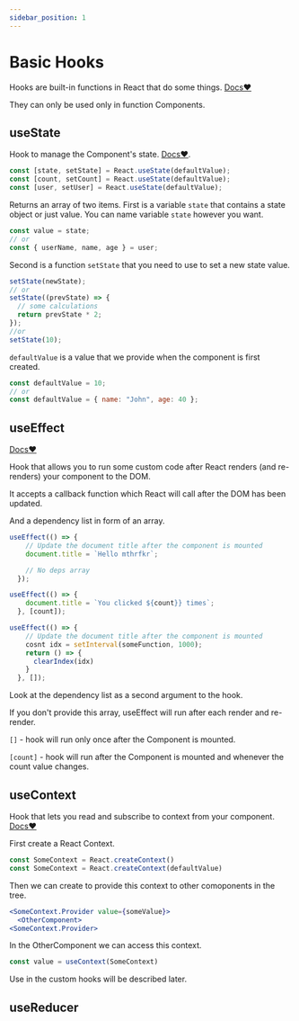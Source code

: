 ```yaml
---
sidebar_position: 1
---
```


# Basic Hooks

Hooks are built-in functions in React that do some things. [Docs❤️](https://beta.reactjs.org/reference/react)

They can only be used only in function Components.

## useState

Hook to manage the Component's state. [Docs❤️](https://reactjs.org/docs/hooks-state.html).

```jsx
const [state, setState] = React.useState(defaultValue);
const [count, setCount] = React.useState(defaultValue);
const [user, setUser] = React.useState(defaultValue);
```

Returns an array of two items.
First is a variable `state` that contains a state object or just value. You can name variable `state` however you want.

```jsx
const value = state;
// or
const { userName, name, age } = user;
```

Second is a function `setState` that you need to use to set a new state value.

```jsx
setState(newState);
// or
setState((prevState) => {
  // some calculations
  return prevState * 2;
});
//or
setState(10);
```

`defaultValue` is a value that we provide when the component is first created.

```jsx
const defaultValue = 10;
// or
const defaultValue = { name: "John", age: 40 };
```

## useEffect

[Docs❤️](https://reactjs.org/docs/hooks-effect.html)

Hook that allows you to run some custom code after React renders (and re-renders) your component to the DOM.

It accepts a callback function which React will call after the DOM has been updated.

And a dependency list in form of an array.

```jsx
useEffect(() => {
    // Update the document title after the component is mounted
    document.title = `Hello mthrfkr`;

    // No deps array
  });
```
```jsx
useEffect(() => {
    document.title = `You clicked ${count}} times`;
  }, [count]);
```
```jsx
useEffect(() => {
    // Update the document title after the component is mounted
    cosnt idx = setInterval(someFunction, 1000);
    return () => {
      clearIndex(idx)
    }
  }, []);
```

Look at the dependency list as a second argument to the hook.

If you don't provide this array, useEffect will run after each render and re-render.

`[]` - hook will run only once after the Component is mounted.

`[count]` - hook will run after the Component is mounted and whenever the count value changes.

## useContext
Hook that lets you read and subscribe to context from your component. [Docs❤️](https://beta.reactjs.org/reference/react/useContext)

First create a React Context.

```jsx
const SomeContext = React.createContext()
const SomeContext = React.createContext(defaultValue)
```

Then we can create to provide this context to other comoponents in the tree.
```jsx
<SomeContext.Provider value={someValue}>
  <OtherComponent>
<SomeContext.Provider>
```
In the OtherComponent we can access this context.
```jsx
const value = useContext(SomeContext)
```
Use in the custom hooks will be described later.

## useReducer
